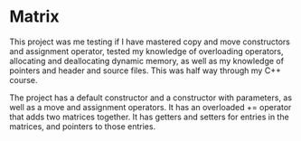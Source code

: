 # Matrix

This project was me testing if I have mastered copy and move constructors and assignment operator, 
tested my knowledge of overloading operators, allocating and deallocating dynamic memory, as well as my
knowledge of pointers and header and source files. This was half way through my C++ course.

The project has a default constructor and a constructor with parameters, as well as a move and assignment 
operators. It has an overloaded += operator that adds two matrices together. It has getters and setters for
entries in the matrices, and pointers to those entries. 
